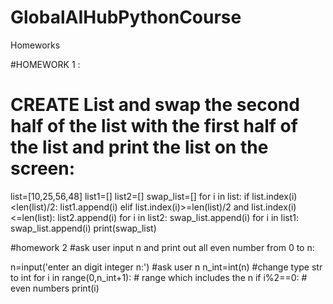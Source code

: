 # GlobalAIHubPythonCourse
Homeworks

#HOMEWORK 1 :
# CREATE List and swap the second half of the list with the first half of the list and print the list on the screen:
list=[10,25,56,48]
list1=[]
list2=[]
swap_list=[]
for i in list:
    if list.index(i)<len(list)/2:
        list1.append(i)
    elif list.index(i)>=len(list)/2 and list.index(i)<=len(list):
        list2.append(i)
for i in list2:
    swap_list.append(i)
for i in list1:
    swap_list.append(i)
print(swap_list)

#homework 2
#ask user input n and print out all even number from 0 to n:

n=input('enter an digit integer n:') #ask user n 
n_int=int(n) #change type str to int
for i in range(0,n_int+1): # range which includes the n 
    if i%2==0: # even numbers
        print(i)
